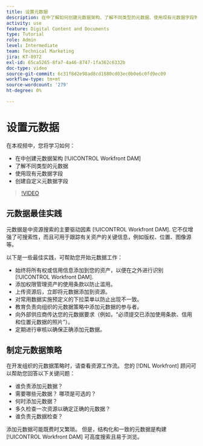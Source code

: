 ```yaml
---
title: 设置元数据
description: 在中了解如何创建元数据架构、了解不同类型的元数据、使用现有元数据字段等 [!UICONTROL Workfront DAM].
activity: use
feature: Digital Content and Documents
type: Tutorial
role: Admin
level: Intermediate
team: Technical Marketing
jira: KT-8972
exl-id: 65ca5265-8fa7-4a46-8747-1fa362c6332b
doc-type: video
source-git-commit: 6c31f8d2e98ad8cd1880cd03ec0b0e6c0fd9ec09
workflow-type: tm+mt
source-wordcount: '279'
ht-degree: 0%

---
```


# 设置元数据

在本视频中，您将学习如何：

* 在中创建元数据架构 [!UICONTROL Workfront DAM]
* 了解不同类型的元数据
* 使用现有元数据字段
* 创建自定义元数据字段

>[!VIDEO](https://video.tv.adobe.com/v/335235/?quality=12&learn=on)

## 元数据最佳实践

元数据是中资源搜索的主要驱动因素 [!UICONTROL Workfront DAM]. 它不仅增强了可搜索性，而且可用于跟踪有关资产的关键信息，例如版权、位置、图像源等。

以下是一些最佳实践，可帮助您开始元数据工作：

* 始终将所有权或信用信息添加到您的资产，以便在之外进行识别 [!UICONTROL Workfront DAM].
* 添加权限管理资产的使用条款以防止滥用。
* 上传资源后，立即将元数据添加到资源。
* 对常用数据实施预定义的下拉菜单以防止出现不一致。
* 教育负责向组织的元数据策略中添加元数据的参与者。
* 向外部供应商传达您的元数据要求（例如，“必须提交已添加使用条款、信用和位置元数据的照片”）。
* 定期进行审核以确保正确添加元数据。

## 制定元数据策略

在开发组织的元数据策略时，请查看资源工作流。 您的 [!DNL Workfront] 顾问可以帮助您回答以下关键问题：

* 谁负责添加元数据？
* 需要哪些元数据？ 哪项是可选的？
* 何时添加元数据？
* 多久检查一次资源以确定正确的元数据？
* 谁负责元数据检查？

添加元数据可能既费时又繁琐。 但是，结构化和一致的元数据是构建 [!UICONTROL Workfront DAM] 可高度搜索且易于浏览。
